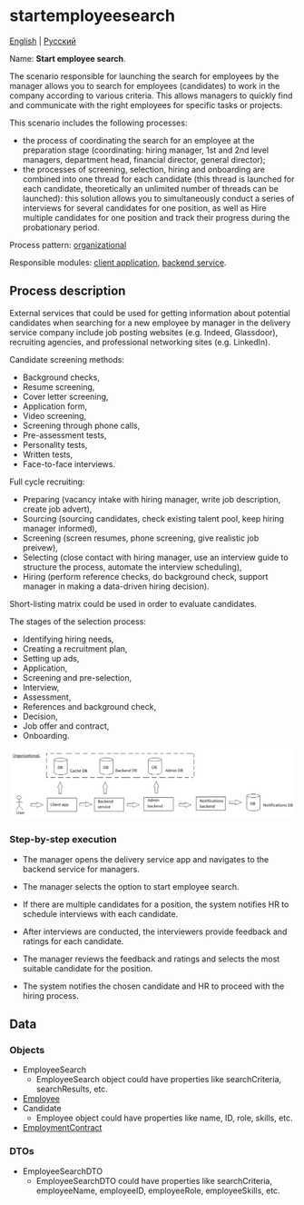 # startemployeesearch

[English](startemployeesearch.md) | [Русский](startemployeesearch.ru.md)

Name: **Start employee search**.

The scenario responsible for launching the search for employees by the manager allows you to search for employees (candidates) to work in the company according to various criteria.
This allows managers to quickly find and communicate with the right employees for specific tasks or projects.

This scenario includes the following processes:
- the process of coordinating the search for an employee at the preparation stage (coordinating: hiring manager, 1st and 2nd level managers, department head, financial director, general director);
- the processes of screening, selection, hiring and onboarding are combined into one thread for each candidate (this thread is launched for each candidate, theoretically an unlimited number of threads can be launched): this solution allows you to simultaneously conduct a series of interviews for several candidates for one position, as well as Hire multiple candidates for one position and track their progress during the probationary period.

Process pattern: [organizational](../../processpatterns/organizational.md)

Responsible modules: [client application](../../frontend/managerclient.md), [backend service](../../backend/managerbackend.md).

## Process description

External services that could be used for getting information about potential candidates when searching for a new employee by manager in the delivery service company include job posting websites (e.g. Indeed, Glassdoor), recruiting agencies, and professional networking sites (e.g. LinkedIn).

Candidate screening methods: 
- Background checks,
- Resume screening,
- Cover letter screening,
- Application form,
- Video screening,
- Screening through phone calls,
- Pre-assessment tests,
- Personality tests,
- Written tests,
- Face-to-face interviews.

Full cycle recruiting: 
- Preparing (vacancy intake with hiring manager, write job description, create job advert),
- Sourcing (sourcing candidates, check existing talent pool, keep hiring manager informed),
- Screening (screen resumes, phone screening, give realistic job preivew),
- Selecting (close contact with hiring manager, use an interview guide to structure the process, automate the interview scheduling),
- Hiring (perform reference checks, do background check, support manager in making a data-driven hiring decision).

Short-listing matrix could be used in order to evaluate candidates.

The stages of the selection process: 
- Identifying hiring needs,
- Creating a recruitment plan,
- Setting up ads,
- Application,
- Screening and pre-selection,
- Interview,
- Assessment,
- References and background check,
- Decision,
- Job offer and contract,
- Onboarding.

![organizational_overall](../../img/organizational_overall.png)

### Step-by-step execution

- The manager opens the delivery service app and navigates to the backend service for managers.
- The manager selects the option to start employee search.

- If there are multiple candidates for a position, the system notifies HR to schedule interviews with each candidate.
- After interviews are conducted, the interviewers provide feedback and ratings for each candidate.
- The manager reviews the feedback and ratings and selects the most suitable candidate for the position.
- The system notifies the chosen candidate and HR to proceed with the hiring process.

## Data

### Objects

- EmployeeSearch
    - EmployeeSearch object could have properties like searchCriteria, searchResults, etc. 
- [Employee](https://github.com/alexeysp11/workflow-lib/blob/main/src/Models/Business/InformationSystem/Employee.cs)
- Candidate
    - Employee object could have properties like name, ID, role, skills, etc. 
- [EmploymentContract](https://github.com/alexeysp11/workflow-lib/blob/main/src/Models/Business/BusinessDocuments/EmploymentContract.cs)

### DTOs

- EmployeeSearchDTO
    - EmployeeSearchDTO could have properties like searchCriteria, employeeName, employeeID, employeeRole, employeeSkills, etc.
